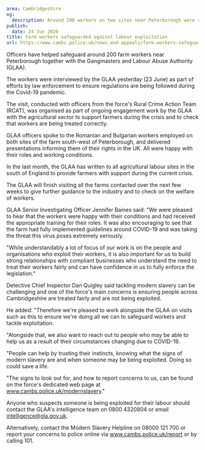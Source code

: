 ```yaml
area: Cambridgeshire
og:
  description: Around 200 workers on two sites near Peterborough were spoken to
publish:
  date: 24 Jun 2020
title: Farm workers safeguarded against labour exploitation
url: https://www.cambs.police.uk/news-and-appeals/farm-workers-safeguarded-labour-exploitation
```

Officers have helped safeguard around 200 farm workers near Peterborough together with the Gangmasters and Labour Abuse Authority (GLAA).

The workers were interviewed by the GLAA yesterday (23 June) as part of efforts by law enforcement to ensure regulations are being followed during the Covid-19 pandemic.

The visit, conducted with officers from the force's Rural Crime Action Team (RCAT), was organised as part of ongoing engagement work by the GLAA with the agricultural sector to support farmers during the crisis and to check that workers are being treated correctly.

GLAA officers spoke to the Romanian and Bulgarian workers employed on both sites of the farm south-west of Peterborough, and delivered presentations informing them of their rights in the UK. All were happy with their roles and working conditions.

In the last month, the GLAA has written to all agricultural labour sites in the south of England to provide farmers with support during the current crisis.

The GLAA will finish visiting all the farms contacted over the next few weeks to give further guidance to the industry and to check on the welfare of workers.

GLAA Senior Investigating Officer Jennifer Baines said: "We were pleased to hear that the workers were happy with their conditions and had received the appropriate training for their roles. It was also encouraging to see that the farm had fully implemented guidelines around COVID-19 and was taking the threat this virus poses extremely seriously.

"While understandably a lot of focus of our work is on the people and organisations who exploit their workers, it is also important for us to build strong relationships with compliant businesses who understand the need to treat their workers fairly and can have confidence in us to fully enforce the legislation."

Detective Chief Inspector Dan Quigley said tackling modern slavery can be challenging and one of the force's main concerns is ensuring people across Cambridgeshire are treated fairly and are not being exploited.

He added: "Therefore we're pleased to work alongside the GLAA on visits such as this to ensure we're doing all we can to safeguard workers and tackle exploitation.

"Alongside that, we also want to reach out to people who may be able to help us as a result of their circumstances changing due to COVID-19.

"People can help by trusting their instincts, knowing what the signs of modern slavery are and when someone may be being exploited. Doing so could save a life.

"The signs to look out for, and how to report concerns to us, can be found on the force's dedicated web page at www.cambs.police.uk/modernslavery."

Anyone who suspects someone is being exploited for their labour should contact the GLAA's intelligence team on 0800 4320804 or email intelligence@gla.gov.uk.

Alternatively, contact the Modern Slavery Helpline on 08000 121 700 or report your concerns to police online via www.cambs.police.uk/report or by calling 101.
